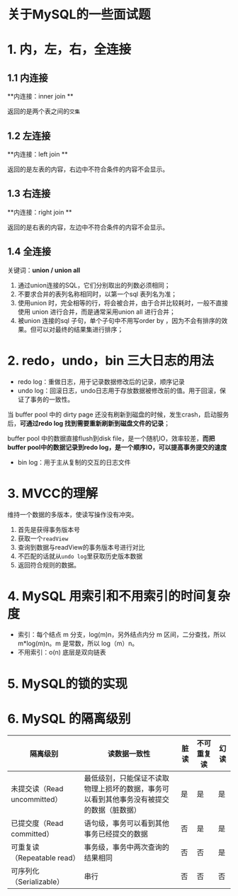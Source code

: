 # 关于MySQL的一些面试题

# 1. 内，左，右，全连接
## 1.1 内连接
**内连接：inner join **

返回的是两个表之间的`交集`

## 1.2 左连接
**内连接：left join **

返回的是左表的内容，右边中不符合条件的内容不会显示。

## 1.3 右连接
**内连接：right join **

返回的是右表的内容，左边中不符合条件的内容不会显示。
## 1.4 全连接
关键词：**union / union all**

1. 通过union连接的SQL，它们分别取出的列数必须相同；
2. 不要求合并的表列名称相同时，以第一个sql 表列名为准；
3. 使用union 时，完全相等的行，将会被合并，由于合并比较耗时，一般不直接使用 union 进行合并，而是通常采用union all 进行合并；
4. 被union 连接的sql 子句，单个子句中不用写order by ，因为不会有排序的效果。但可以对最终的结果集进行排序；

# 2. redo，undo，bin 三大日志的用法
- redo log：重做日志，用于记录数据修改后的记录，顺序记录
- undo log：回滚日志，undo日志用于存放数据被修改前的值。用于回滚，保证了事务的一致性。

当 buffer pool 中的 dirty page 还没有刷新到磁盘的时候，发生crash，启动服务后，**可通过redo log 找到需要重新刷新到磁盘文件的记录**；

buffer pool 中的数据直接flush到disk file，是一个随机IO，效率较差，**而把buffer pool中的数据记录到redo log，是一个顺序IO，可以提高事务提交的速度**


- bin log：用于主从复制的交互的日志文件

# 3. MVCC的理解
维持一个数据的多版本，使读写操作没有冲突。
1. 首先是获得事务版本号
2. 获取一个`readView`
3. 查询到数据与readView的事务版本号进行对比
4. 不匹配的话就从`undo log`里获取历史版本数据
5. 返回符合规则的数据。



# 4. MySQL 用索引和不用索引的时间复杂度
- 索引：每个结点 m 分支，log(m)n，另外结点内分 m 区间，二分查找，所以 m*log(m)n。m 是常数，所以 log（m）n。
- 不用索引：o(n) 底层是双向链表

# 5. MySQL的锁的实现


# 6. MySQL 的隔离级别
隔离级别	| 读数据一致性		| 脏读		| 不可重复读		| 幻读
--|--|--|--|--|
未提交读（Read uncommitted）		| 最低级别，只能保证不读取物理上损坏的数据，事务可以看到其他事务没有被提交的数据（脏数据）		| 是	| 	是	| 	是
已提交度（Read committed）		| 语句级，事务可以看到其他事务已经提交的数据	| 	否	| 	是	| 	是
可重复读（Repeatable read）	| 	事务级，事务中两次查询的结果相同	 	| 否	| 	否		| 是
可序列化（Serializable）	| 	串行		| 否	| 	否	| 	否
